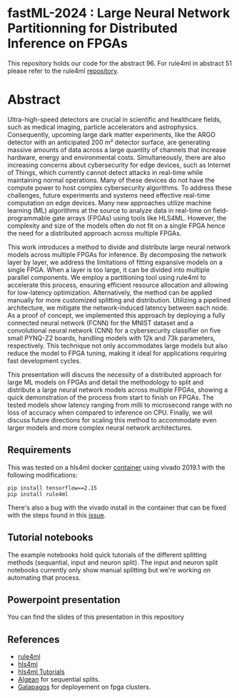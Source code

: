 # fastML-2024 : Large Neural Network Partitionning for Distributed Inference on FPGAs
This repository holds our code for the abstract 96. For rule4ml in abstract 51 please refer to the rule4ml [repository](https://github.com/IMPETUS-UdeS/rule4ml).

# Abstract
Ultra-high-speed detectors are crucial in scientific and healthcare fields, such as medical imaging, particle accelerators and astrophysics. Consequently, upcoming large dark matter experiments, like the ARGO detector with an anticipated 200 m² detector surface, are generating massive amounts of data across a large quantity of channels that increase hardware, energy and environmental costs. Simultaneously, there are also increasing concerns about cybersecurity for edge devices, such as Internet of Things, which currently cannot detect attacks in real-time while maintaining normal operations. Many of these devices do not have the compute power to host complex cybersecurity algorithms. To address these challenges, future experiments and systems need effective real-time computation on edge devices. Many new approaches utilize machine learning (ML) algorithms at the source to analyze data in real-time on field-programmable gate arrays (FPGAs) using tools like HLS4ML. However, the complexity and size of the models often do not fit on a single FPGA hence the need for a distributed approach across multiple FPGAs.

This work introduces a method to divide and distribute large neural network models across multiple FPGAs for inference. By decomposing the network layer by layer, we address the limitations of fitting expansive models on a single FPGA. When a layer is too large, it can be divided into multiple parallel components. We employ a partitioning tool using rule4ml to accelerate this process, ensuring efficient resource allocation and allowing for low-latency optimization. Alternatively, the method can be applied manually for more customized splitting and distribution. Utilizing a pipelined architecture, we mitigate the network-induced latency between each node. As a proof of concept, we implemented this approach by deploying a fully connected neural network (FCNN) for the MNIST dataset and a convolutional neural network (CNN) for a cybersecurity classifier on five small PYNQ-Z2 boards, handling models with 12k and 73k parameters, respectively. This technique not only accommodates large models but also reduce the model to FPGA tuning, making it ideal for applications requiring fast development cycles.

This presentation will discuss the necessity of a distributed approach for large ML models on FPGAs and detail the methodology to split and distribute a large neural network models across multiple FPGAs, showing a quick demonstration of the process from start to finish on FPGAs. The tested models show latency ranging from milli to microsecond range with no loss of accuracy when compared to inference on CPU. Finally, we will discuss future directions for scaling this method to accommodate even larger models and more complex neural network architectures.

## Requirements
This was tested on a hls4ml docker [container](https://github.com/fastmachinelearning/hls4ml-tutorial) using vivado 2019.1 with the following modifications:

```
pip install tensorflow==2.15
pip install rule4ml
```

There's also a bug with the vivado install in the container that can be fixed with the steps found in this [issue](https://github.com/fastmachinelearning/hls4ml-tutorial/issues/81).


## Tutorial notebooks
The example notebooks hold quick tutorials of the different splitting methods (sequantial, input and neuron split).
The input and neuron split notebooks currently only show manual splitting but we're working on automating that process.

## Powerpoint presentation
You can find the slides of this presentation in this repository

## References
- [rule4ml](https://github.com/IMPETUS-UdeS/rule4ml)
- [hls4ml](https://github.com/fastmachinelearning/hls4ml)
- [hls4ml Tutorials](https://github.com/fastmachinelearning/hls4ml-tutorial)
- [AIgean](https://github.com/UofT-HPRC/AIgean) for sequential splits.
- [Galapagos](https://github.com/UofT-HPRC/galapagos) for deployement on fpga clusters.
